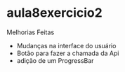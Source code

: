 ﻿# aula8exercicio2
 
 Melhorias Feitas
* Mudanças na interface do usuário
* Botão para fazer a chamada da Api
* adição de um ProgressBar
